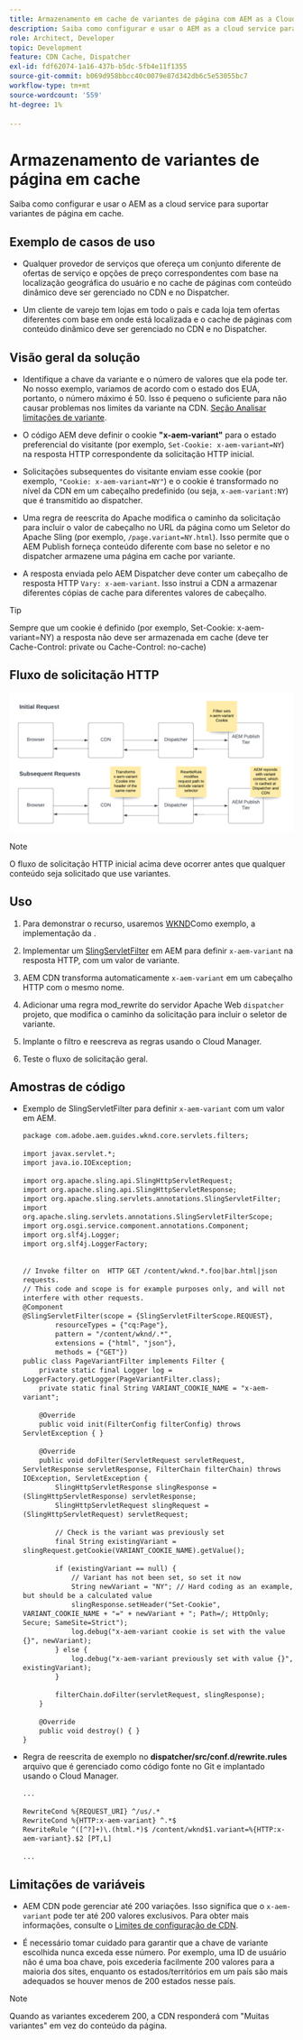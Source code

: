```yaml
---
title: Armazenamento em cache de variantes de página com AEM as a Cloud Service
description: Saiba como configurar e usar o AEM as a cloud service para suportar variantes de página em cache.
role: Architect, Developer
topic: Development
feature: CDN Cache, Dispatcher
exl-id: fdf62074-1a16-437b-b5dc-5fb4e11f1355
source-git-commit: b069d958bbcc40c0079e87d342db6c5e53055bc7
workflow-type: tm+mt
source-wordcount: '559'
ht-degree: 1%

---
```


# Armazenamento de variantes de página em cache

Saiba como configurar e usar o AEM as a cloud service para suportar variantes de página em cache.

## Exemplo de casos de uso

+ Qualquer provedor de serviços que ofereça um conjunto diferente de ofertas de serviço e opções de preço correspondentes com base na localização geográfica do usuário e no cache de páginas com conteúdo dinâmico deve ser gerenciado no CDN e no Dispatcher.

+ Um cliente de varejo tem lojas em todo o país e cada loja tem ofertas diferentes com base em onde está localizada e o cache de páginas com conteúdo dinâmico deve ser gerenciado no CDN e no Dispatcher.

## Visão geral da solução

+ Identifique a chave da variante e o número de valores que ela pode ter. No nosso exemplo, variamos de acordo com o estado dos EUA, portanto, o número máximo é 50. Isso é pequeno o suficiente para não causar problemas nos limites da variante na CDN. [Seção Analisar limitações de variante](#variant-limitations).

+ O código AEM deve definir o cookie __&quot;x-aem-variant&quot;__ para o estado preferencial do visitante (por exemplo, `Set-Cookie: x-aem-variant=NY`) na resposta HTTP correspondente da solicitação HTTP inicial.

+ Solicitações subsequentes do visitante enviam esse cookie (por exemplo, `"Cookie: x-aem-variant=NY"`) e o cookie é transformado no nível da CDN em um cabeçalho predefinido (ou seja, `x-aem-variant:NY`) que é transmitido ao dispatcher.

+ Uma regra de reescrita do Apache modifica o caminho da solicitação para incluir o valor de cabeçalho no URL da página como um Seletor do Apache Sling (por exemplo, `/page.variant=NY.html`). Isso permite que o AEM Publish forneça conteúdo diferente com base no seletor e no dispatcher armazene uma página em cache por variante.

+ A resposta enviada pelo AEM Dispatcher deve conter um cabeçalho de resposta HTTP `Vary: x-aem-variant`. Isso instrui a CDN a armazenar diferentes cópias de cache para diferentes valores de cabeçalho.

>[!TIP]
>
>Sempre que um cookie é definido (por exemplo, Set-Cookie: x-aem-variant=NY) a resposta não deve ser armazenada em cache (deve ter Cache-Control: private ou Cache-Control: no-cache)

## Fluxo de solicitação HTTP

![Fluxo de Solicitação de Cache Variável](./assets/variant-cache-request-flow.png)

>[!NOTE]
>
>O fluxo de solicitação HTTP inicial acima deve ocorrer antes que qualquer conteúdo seja solicitado que use variantes.

## Uso

1. Para demonstrar o recurso, usaremos [WKND](https://experienceleague.adobe.com/docs/experience-manager-learn/getting-started-wknd-tutorial-develop/overview.html?lang=pt-BR)Como exemplo, a implementação da .

1. Implementar um [SlingServletFilter](https://sling.apache.org/documentation/the-sling-engine/filters.html) em AEM para definir `x-aem-variant` na resposta HTTP, com um valor de variante.

1. AEM CDN transforma automaticamente `x-aem-variant` em um cabeçalho HTTP com o mesmo nome.

1. Adicionar uma regra mod_rewrite do servidor Apache Web `dispatcher` projeto, que modifica o caminho da solicitação para incluir o seletor de variante.

1. Implante o filtro e reescreva as regras usando o Cloud Manager.

1. Teste o fluxo de solicitação geral.

## Amostras de código

+ Exemplo de SlingServletFilter para definir `x-aem-variant` com um valor em AEM.

   ```
   package com.adobe.aem.guides.wknd.core.servlets.filters;
   
   import javax.servlet.*;
   import java.io.IOException;
   
   import org.apache.sling.api.SlingHttpServletRequest;
   import org.apache.sling.api.SlingHttpServletResponse;
   import org.apache.sling.servlets.annotations.SlingServletFilter;
   import org.apache.sling.servlets.annotations.SlingServletFilterScope;
   import org.osgi.service.component.annotations.Component;
   import org.slf4j.Logger;
   import org.slf4j.LoggerFactory;
   
   
   // Invoke filter on  HTTP GET /content/wknd.*.foo|bar.html|json requests.
   // This code and scope is for example purposes only, and will not interfere with other requests.
   @Component
   @SlingServletFilter(scope = {SlingServletFilterScope.REQUEST},
           resourceTypes = {"cq:Page"},
           pattern = "/content/wknd/.*",
           extensions = {"html", "json"},
           methods = {"GET"})
   public class PageVariantFilter implements Filter {
       private static final Logger log = LoggerFactory.getLogger(PageVariantFilter.class);
       private static final String VARIANT_COOKIE_NAME = "x-aem-variant";
   
       @Override
       public void init(FilterConfig filterConfig) throws ServletException { }
   
       @Override
       public void doFilter(ServletRequest servletRequest, ServletResponse servletResponse, FilterChain filterChain) throws IOException, ServletException {
           SlingHttpServletResponse slingResponse = (SlingHttpServletResponse) servletResponse;
           SlingHttpServletRequest slingRequest = (SlingHttpServletRequest) servletRequest;
   
           // Check is the variant was previously set
           final String existingVariant = slingRequest.getCookie(VARIANT_COOKIE_NAME).getValue();
   
           if (existingVariant == null) {
               // Variant has not been set, so set it now
               String newVariant = "NY"; // Hard coding as an example, but should be a calculated value
               slingResponse.setHeader("Set-Cookie", VARIANT_COOKIE_NAME + "=" + newVariant + "; Path=/; HttpOnly; Secure; SameSite=Strict");
               log.debug("x-aem-variant cookie is set with the value {}", newVariant);
           } else {
               log.debug("x-aem-variant previously set with value {}", existingVariant);
           }
   
           filterChain.doFilter(servletRequest, slingResponse);
       }
   
       @Override
       public void destroy() { }
   }
   ```

+ Regra de reescrita de exemplo no __dispatcher/src/conf.d/rewrite.rules__ arquivo que é gerenciado como código fonte no Git e implantado usando o Cloud Manager.

   ```
   ...
   
   RewriteCond %{REQUEST_URI} ^/us/.*  
   RewriteCond %{HTTP:x-aem-variant} ^.*$  
   RewriteRule ^([^?]+)\.(html.*)$ /content/wknd$1.variant=%{HTTP:x-aem-variant}.$2 [PT,L] 
   
   ...
   ```

## Limitações de variáveis

+ AEM CDN pode gerenciar até 200 variações. Isso significa que o `x-aem-variant` pode ter até 200 valores exclusivos. Para obter mais informações, consulte o [Limites de configuração de CDN](https://docs.fastly.com/en/guides/resource-limits).

+ É necessário tomar cuidado para garantir que a chave de variante escolhida nunca exceda esse número.  Por exemplo, uma ID de usuário não é uma boa chave, pois excederia facilmente 200 valores para a maioria dos sites, enquanto os estados/territórios em um país são mais adequados se houver menos de 200 estados nesse país.

>[!NOTE]
>
>Quando as variantes excederem 200, a CDN responderá com &quot;Muitas variantes&quot; em vez do conteúdo da página.
